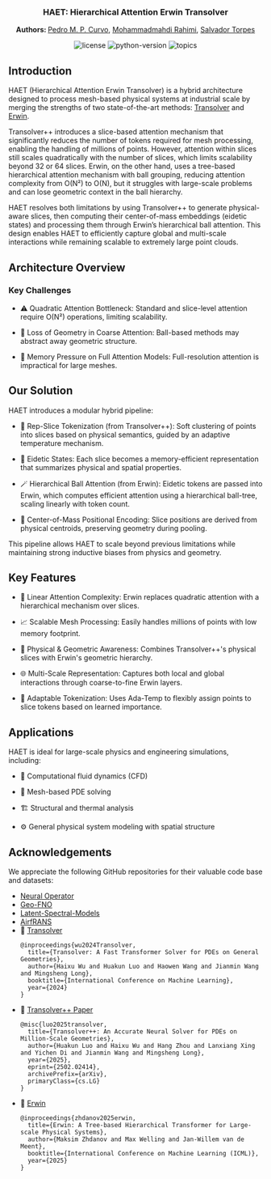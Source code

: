 <div align="center">

<h3>HAET: Hierarchical Attention Erwin Transolver</h3>

<b> Authors: </b> <a href="https://pedrocurvo.com/">Pedro M. P. Curvo</a>, <a href="https://www.google.com">Mohammadmahdi Rahimi</a>, <a href="https://www.google.com">Salvador Torpes</a>

<p align="center">
	<img src="https://img.shields.io/github/license/pedrocurvo/ErwinTransolver" alt="license">
	<img src="https://img.shields.io/badge/python-3.8%2B-blue" alt="python-version">
	<img src="https://img.shields.io/badge/PointClouds,%20PDESolver,%20Transformer,%20more-blue" alt="topics">
</p>

</div>

## Introduction

HAET (Hierarchical Attention Erwin Transolver) is a hybrid architecture designed to process mesh-based physical systems at industrial scale by merging the strengths of two state-of-the-art methods: [Transolver](https://github.com/thuml/Transolver) and [Erwin](https://github.com/maxxxzdn/erwin).

Transolver++ introduces a slice-based attention mechanism that significantly reduces the number of tokens required for mesh processing, enabling the handling of millions of points. However, attention within slices still scales quadratically with the number of slices, which limits scalability beyond 32 or 64 slices. Erwin, on the other hand, uses a tree-based hierarchical attention mechanism with ball grouping, reducing attention complexity from O(N²) to O(N), but it struggles with large-scale problems and can lose geometric context in the ball hierarchy.

HAET resolves both limitations by using Transolver++ to generate physical-aware slices, then computing their center-of-mass embeddings (eidetic states) and processing them through Erwin’s hierarchical ball attention. This design enables HAET to efficiently capture global and multi-scale interactions while remaining scalable to extremely large point clouds.

## Architecture Overview

### Key Challenges

- ⚠️ Quadratic Attention Bottleneck: Standard and slice-level attention require O(N²) operations, limiting scalability.

- 🧱 Loss of Geometry in Coarse Attention: Ball-based methods may abstract away geometric structure.

- 💾 Memory Pressure on Full Attention Models: Full-resolution attention is impractical for large meshes.

## Our Solution

HAET introduces a modular hybrid pipeline:

- 🧩 Rep-Slice Tokenization (from Transolver++): Soft clustering of points into slices based on physical semantics, guided by an adaptive temperature mechanism.

- 🧠 Eidetic States: Each slice becomes a memory-efficient representation that summarizes physical and spatial properties.

- 🪄 Hierarchical Ball Attention (from Erwin): Eidetic tokens are passed into Erwin, which computes efficient attention using a hierarchical ball-tree, scaling linearly with token count.

- 📍 Center-of-Mass Positional Encoding: Slice positions are derived from physical centroids, preserving geometry during pooling.

This pipeline allows HAET to scale beyond previous limitations while maintaining strong inductive biases from physics and geometry.

## Key Features

- 🔁 Linear Attention Complexity: Erwin replaces quadratic attention with a hierarchical mechanism over slices.

- 📈 Scalable Mesh Processing: Easily handles millions of points with low memory footprint.

- 🧬 Physical & Geometric Awareness: Combines Transolver++'s physical slices with Erwin's geometric hierarchy.

- 🌐 Multi-Scale Representation: Captures both local and global interactions through coarse-to-fine Erwin layers.

- 🔧 Adaptable Tokenization: Uses Ada-Temp to flexibly assign points to slice tokens based on learned importance.

## Applications

HAET is ideal for large-scale physics and engineering simulations, including:

- 💨 Computational fluid dynamics (CFD)

- 🧮 Mesh-based PDE solving

- 🏗️ Structural and thermal analysis

- ⚙️ General physical system modeling with spatial structure

## Acknowledgements

We appreciate the following GitHub repositories for their valuable code base and datasets:

- [Neural Operator](https://github.com/neuraloperator/neuraloperator)
- [Geo-FNO](https://github.com/neuraloperator/Geo-FNO)
- [Latent-Spectral-Models](https://github.com/thuml/Latent-Spectral-Models)
- [AirfRANS](https://github.com/Extrality/AirfRANS)
- 📘 [Transolver](https://github.com/thuml/Transolver)
  ```
  @inproceedings{wu2024Transolver,
    title={Transolver: A Fast Transformer Solver for PDEs on General Geometries},
    author={Haixu Wu and Huakun Luo and Haowen Wang and Jianmin Wang and Mingsheng Long},
    booktitle={International Conference on Machine Learning},
    year={2024}
  }
  ```
- 📘 [Transolver++ Paper](https://arxiv.org/abs/2404.02414)
  ```
  @misc{luo2025transolver,
    title={Transolver++: An Accurate Neural Solver for PDEs on Million-Scale Geometries},
    author={Huakun Luo and Haixu Wu and Hang Zhou and Lanxiang Xing and Yichen Di and Jianmin Wang and Mingsheng Long},
    year={2025},
    eprint={2502.02414},
    archivePrefix={arXiv},
    primaryClass={cs.LG}
  }
  ```
- 📘 [Erwin](https://github.com/maxxxzdn/erwin)
  ```
  @inproceedings{zhdanov2025erwin,
    title={Erwin: A Tree-based Hierarchical Transformer for Large-scale Physical Systems}, 
    author={Maksim Zhdanov and Max Welling and Jan-Willem van de Meent},
    booktitle={International Conference on Machine Learning (ICML)},
    year={2025}
  }
  ```

